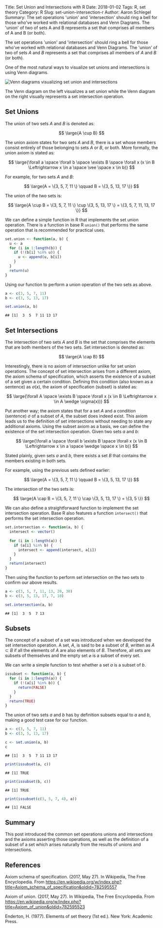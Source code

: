 Title: Set Union and Intersections with R
Date: 2018-01-02
Tags: R, set theory
Category: R
Slug: set-union-intersection-r
Author: Aaron Schlegel
Summary: The set operations 'union' and 'intersection' should ring a bell for those who've worked with relational databases and Venn Diagrams. The 'union' of two of sets A and B represents a set that comprises all members of A and B (or both).

The set operations 'union' and 'intersection' should ring a bell for those who've worked with relational databases and Venn Diagrams. The 'union' of two of sets $A$ and $B$ represents a set that comprises all members of $A$ and $B$ (or both).

One of the most natural ways to visualize set unions and intersections is using Venn diagrams.

![Venn diagrams visualizing set union and intersections](figure/venn.png)

The Venn diagram on the left visualizes a set union while the Venn diagram on the right visually represents a set intersection operation.

Set Unions
----------

The union of two sets $A$ and $B$ is denoted as:

$$ \large{A \cup B} $$

The union axiom states for two sets $A$ and $B$, there is a set whose members consist entirely of those belonging to sets $A$ or $B$, or both. More formally, the union axiom is stated as:

$$ \large{\forall a \space \forall b \space \exists B \space \forall x (x \in B \Leftrightarrow x \in a \space \vee \space x \in b)} $$

For example, for two sets $A$ and $B$:

$$ \large{A = \{3, 5, 7, 11 \} \qquad B = \{3, 5, 13, 17 \}} $$

The union of the two sets is:

$$ \large{A \cup B = \{3, 5, 7, 11 \} \cup \{3, 5, 13, 17 \} = \{3, 5, 7, 11, 13, 17 \}} $$

We can define a simple function in R that implements the set union operation. There is a function in base R `union()` that performs the same operation that is recommended for practical uses.

``` r
set.union <- function(a, b) {
  u <- a
  for (i in 1:length(b)) {
    if (!(b[i] %in% u)) {
      u <- append(u, b[i])
    }
  }
  return(u)
}
```

Using our function to perform a union operation of the two sets as above.

``` r
a <- c(3, 5, 7, 11)
b <- c(3, 5, 13, 17)

set.union(a, b)
```

    ## [1]  3  5  7 11 13 17

Set Intersections
-----------------

The intersection of two sets $A$ and $B$ is the set that comprises the elements that are both members of the two sets. Set intersection is denoted as:

$$ \large{A \cap B} $$

Interestingly, there is no axiom of intersection unlike for set union operations. The concept of set intersection arises from a different axiom, the axiom schema of specification, which asserts the existence of a subset of a set given a certain condition. Defining this condition (also known as a sentence) as $σ$($x$), the axiom of specification (subset) is stated as:

$$ \large{\forall A \space \exists B \space \forall x (x \in B \Leftrightarrow x \in A \wedge \sigma(x))} $$

Put another way; the axiom states that for a set $A$ and a condition (sentence) $σ$ of a subset of $A$, the subset does indeed exist. This axiom leads us to the definition of set intersections without needing to state any additional axioms. Using the subset axiom as a basis, we can define the existence of the set intersection operation. Given two sets $a$ and $b$:

$$ \large{\forall a \space \forall b \exists B \space \forall x (x \in B \Leftrightarrow x \in a \space \wedge \space x \in b)} $$

Stated plainly, given sets $a$ and $b$, there exists a set $B$ that contains the members existing in both sets.

For example, using the previous sets defined earlier:

$$ \large{A = \{3, 5, 7, 11 \} \qquad B = \{3, 5, 13, 17 \}} $$

The intersection of the two sets is:

$$ \large{A \cap B = \{3, 5, 7, 11 \} \cap \{3, 5, 13, 17 \} = \{3, 5 \}} $$

We can also define a straightforward function to implement the set intersection operation. Base R also features a function `intersect()` that performs the set intersection operation.

``` r
set.intersection <- function(a, b) {
  intersect <- vector()
  
  for (i in 1:length(a)) {
    if (a[i] %in% b) {
      intersect <- append(intersect, a[i])
    }
  }
  return(intersect)
}
```

Then using the function to perform set intersection on the two sets to confirm our above results.

``` r
a <- c(3, 5, 7, 11, 13, 20, 30)
b <- c(3, 5, 13, 17, 7, 10)

set.intersection(a, b)
```

    ## [1]  3  5  7 13

Subsets
-------

The concept of a subset of a set was introduced when we developed the set intersection operation. A set, $A$, is said to be a subset of $B$, written as $A$ ⊂ $B$ if all the elements of $A$ are also elements of $B$. Therefore, all sets are subsets of themselves and the empty set ⌀ is a subset of every set.

We can write a simple function to test whether a set $a$ is a subset of $b$.

``` r
issubset <- function(a, b) {
  for (i in 1:length(a)) {
    if (!(a[i] %in% b)) {
      return(FALSE)
    }
  }
  return(TRUE)
}
```

The union of two sets $a$ and $b$ has by definition subsets equal to $a$ and $b$, making a good test case for our function.

``` r
a <- c(3, 5, 7, 11)
b <- c(3, 5, 13, 17)

c <- set.union(a, b)
c
```

    ## [1]  3  5  7 11 13 17

``` r
print(issubset(a, c))
```

    ## [1] TRUE

``` r
print(issubset(b, c))
```

    ## [1] TRUE

``` r
print(issubset(c(3, 5, 7, 4), a))
```

    ## [1] FALSE

Summary
-------

This post introduced the common set operations unions and intersections and the axioms asserting those operations, as well as the definition of a subset of a set which arises naturally from the results of unions and intersections.

References
----------

Axiom schema of specification. (2017, May 27). In Wikipedia, The Free Encyclopedia. From <https://en.wikipedia.org/w/index.php?title=Axiom_schema_of_specification&oldid=782595557>

Axiom of union. (2017, May 27). In Wikipedia, The Free Encyclopedia. From <https://en.wikipedia.org/w/index.php?title=Axiom_of_union&oldid=782595523>

Enderton, H. (1977). Elements of set theory (1st ed.). New York: Academic Press.
